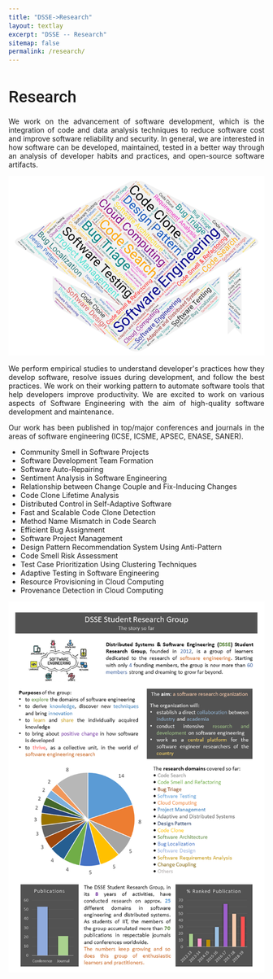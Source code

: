 ```yaml
---
title: "DSSE->Research"
layout: textlay
excerpt: "DSSE -- Research"
sitemap: false
permalink: /research/
---
```


<h1 style="font-family: 'Roboto', sans-serif; font-weight: 500; font-size: 32px;">Research</h1>

<div class="col-sm-12"> 
<p align="justify">
We work on the advancement of software development, which is the integration of code and data analysis techniques to reduce software cost and improve software reliability and security. In general, we are interested in how software can be developed, maintained, tested in a better way through an analysis of developer habits and practices, 
and open-source software artifacts.</p>

<div class="col-sm-6">
<img class="img-responsive" src="/images/research/se_word_art.png" >
</div>


<p align="justify">
 We perform empirical studies to understand developer's practices how they develop software, resolve issues during development, and follow the best practices. We work on their working pattern to automate software tools that help developers improve productivity. We are excited to work on various aspects of Software Engineering with the aim of high-quality software development and maintenance.</p>

<p align="justify">
Our work has been published in top/major conferences and journals in the areas of software engineering (ICSE, ICSME, APSEC, ENASE, SANER).
</p>
</div>


<div class="col-sm-6">
<ul>
    <li> Community Smell in Software Projects</li>
    <li> Software Development Team Formation</li>
    <li> Software Auto-Repairing</li>
    <li> Sentiment Analysis in Software Engineering</li>
    <li> Relationship between Change Couple and Fix-Inducing Changes</li>
    <li> Code Clone Lifetime Analysis</li>
    <li> Distributed Control in Self-Adaptive Software</li>
    <li> Fast and Scalable Code Clone Detection</li>
    <li> Method Name Mismatch in Code Search</li>
    <li>Efficient Bug Assignment </li>
    <li> Software Project Management</li>
    <li> Design Pattern Recommendation System Using Anti-Pattern</li>
    <li> Code Smell Risk Assessment</li>
    <li> Test Case Prioritization Using Clustering Techniques</li>
    <li> Adaptive Testing in Software Engineering</li>
    <li> Resource Provisioning in Cloud Computing</li>
    <li> Provenance Detection in Cloud Computing</li>
</ul>
</div> 

<div class="col-sm-6"> 
<img src="/images/research/dsse-leaflet.png" class="img-responsive">
</div>
<br><br>
